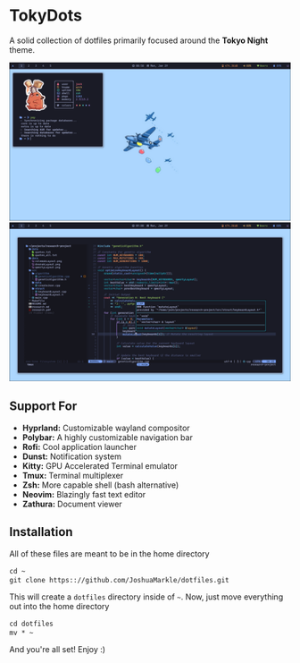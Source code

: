# TokyDots

A solid collection of dotfiles primarily focused around the **Tokyo Night** theme.

![screenshot1](docs/screenshot1.png)
![screenshot2](docs/screenshot2.png)

## Support For

- **Hyprland:** Customizable wayland compositor
- **Polybar:** A highly customizable navigation bar
- **Rofi:** Cool application launcher
- **Dunst:** Notification system
- **Kitty:** GPU Accelerated Terminal emulator
- **Tmux:** Terminal multiplexer
- **Zsh:** More capable shell (bash alternative)
- **Neovim:** Blazingly fast text editor
- **Zathura:** Document viewer

## Installation

All of these files are meant to be in the home directory

```
cd ~
git clone https:://github.com/JoshuaMarkle/dotfiles.git
```

This will create a `dotfiles` directory inside of `~`. Now, just move everything out into the home directory

```
cd dotfiles
mv * ~
```

And you're all set! Enjoy :)
